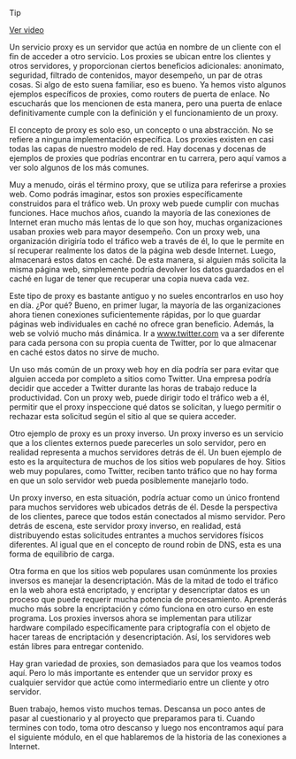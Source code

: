 > [!TIP]  
> [Ver video](https://youtu.be/heNBUnQzJWs)

Un servicio proxy es un servidor que actúa en nombre de un cliente con el fin de acceder a otro servicio. Los proxies se ubican entre los clientes y otros servidores, y proporcionan ciertos beneficios adicionales: anonimato, seguridad, filtrado de contenidos, mayor desempeño, un par de otras cosas. Si algo de esto suena familiar, eso es bueno. Ya hemos visto algunos ejemplos específicos de proxies, como routers de puerta de enlace. No escucharás que los mencionen de esta manera, pero una puerta de enlace definitivamente cumple con la definición y el funcionamiento de un proxy.

El concepto de proxy es solo eso, un concepto o una abstracción. No se refiere a ninguna implementación específica. Los proxies existen en casi todas las capas de nuestro modelo de red. Hay docenas y docenas de ejemplos de proxies que podrías encontrar en tu carrera, pero aquí vamos a ver solo algunos de los más comunes.

Muy a menudo, oirás el término proxy, que se utiliza para referirse a proxies web. Como podrás imaginar, estos son proxies específicamente construidos para el tráfico web. Un proxy web puede cumplir con muchas funciones. Hace muchos años, cuando la mayoría de las conexiones de Internet eran mucho más lentas de lo que son hoy, muchas organizaciones usaban proxies web para mayor desempeño. Con un proxy web, una organización dirigiría todo el tráfico web a través de él, lo que le permite en sí recuperar realmente los datos de la página web desde Internet. Luego, almacenará estos datos en caché. De esta manera, si alguien más solicita la misma página web, simplemente podría devolver los datos guardados en el caché en lugar de tener que recuperar una copia nueva cada vez.

Este tipo de proxy es bastante antiguo y no sueles encontrarlos en uso hoy en día. ¿Por qué? Bueno, en primer lugar, la mayoría de las organizaciones ahora tienen conexiones suficientemente rápidas, por lo que guardar páginas web individuales en caché no ofrece gran beneficio. Además, la web se volvió mucho más dinámica. Ir a www.twitter.com va a ser diferente para cada persona con su propia cuenta de Twitter, por lo que almacenar en caché estos datos no sirve de mucho.

Un uso más común de un proxy web hoy en día podría ser para evitar que alguien acceda por completo a sitios como Twitter. Una empresa podría decidir que acceder a Twitter durante las horas de trabajo reduce la productividad. Con un proxy web, puede dirigir todo el tráfico web a él, permitir que el proxy inspeccione qué datos se solicitan, y luego permitir o rechazar esta solicitud según el sitio al que se quiera acceder.

Otro ejemplo de proxy es un proxy inverso. Un proxy inverso es un servicio que a los clientes externos puede parecerles un solo servidor, pero en realidad representa a muchos servidores detrás de él. Un buen ejemplo de esto es la arquitectura de muchos de los sitios web populares de hoy. Sitios web muy populares, como Twitter, reciben tanto tráfico que no hay forma en que un solo servidor web pueda posiblemente manejarlo todo.

Un proxy inverso, en esta situación, podría actuar como un único frontend para muchos servidores web ubicados detrás de él. Desde la perspectiva de los clientes, parece que todos están conectados al mismo servidor. Pero detrás de escena, este servidor proxy inverso, en realidad, está distribuyendo estas solicitudes entrantes a muchos servidores físicos diferentes. Al igual que en el concepto de round robin de DNS, esta es una forma de equilibrio de carga.

Otra forma en que los sitios web populares usan comúnmente los proxies inversos es manejar la desencriptación. Más de la mitad de todo el tráfico en la web ahora está encriptado, y encriptar y desencriptar datos es un proceso que puede requerir mucha potencia de procesamiento. Aprenderás mucho más sobre la encriptación y cómo funciona en otro curso en este programa. Los proxies inversos ahora se implementan para utilizar hardware compilado específicamente para criptografía con el objeto de hacer tareas de encriptación y desencriptación. Así, los servidores web están libres para entregar contenido.

Hay gran variedad de proxies, son demasiados para que los veamos todos aquí. Pero lo más importante es entender que un servidor proxy es cualquier servidor que actúe como intermediario entre un cliente y otro servidor.

Buen trabajo, hemos visto muchos temas. Descansa un poco antes de pasar al cuestionario y al proyecto que preparamos para ti. Cuando termines con todo, toma otro descanso y luego nos encontramos aquí para el siguiente módulo, en el que hablaremos de la historia de las conexiones a Internet.

